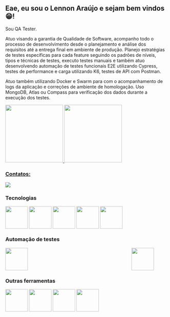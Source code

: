 ## Eae, eu sou o Lennon Araújo e sejam bem vindos :grin:! 

Sou QA Tester.

Atuo visando a garantia de Qualidade de Software, acompanho todo o processo de desenvolvimento desde o planejamento e análise dos requisitos até a entrega final em ambiente de produção. Planejo estratégias de testes específicas para cada feature seguindo os padrões de níveis, tipos e técnicas de testes, executo testes manuais e também atuo desenvolvendo automação de testes funcionais E2E utilizando Cypress, testes de performance e carga utilizando K6, testes de API com Postman.

Atuo também utilizando Docker e Swarm para com o acompanhamento de logs da aplicação e correções de ambiente de homologação. Uso MongoDB, Atlas ou Compass para verificação dos dados durante a execução dos testes.

<div style="inline-block">
<a href="https://github.com/Lennon-Araujo">
<img height="180em" src="https://github-readme-stats.vercel.app/api/top-langs/?username=Lennon-Araujo&layout=compact&langs_count=7&theme=aura"/>
<img height="180em" src="https://github-readme-stats.vercel.app/api?username=Lennon-Araujo&show_icons=true&theme=aura&include_all_commits=true&count_private=true"/>
</div>
          
### Contatos:

<div>
<a href="https://www.linkedin.com/in/lennon-araujo/" target="_blank"><img src="https://img.shields.io/badge/-LinkedIn-%230077B5?style=for-the-badge&logo=linkedin&logoColor=white" target="_blank"></a>   
</div>

### Tecnologias
<div style="inline-block">          
<img align="center" height="70em" src="https://cdn.jsdelivr.net/gh/devicons/devicon/icons/html5/html5-original.svg" />
          
<img align="center" height="70em" src="https://cdn.jsdelivr.net/gh/devicons/devicon/icons/css3/css3-original.svg" />
            
<img align="center" height="70em" src="https://cdn.jsdelivr.net/gh/devicons/devicon/icons/bootstrap/bootstrap-original.svg" />

<img align="center" height="70em" src="https://cdn.jsdelivr.net/gh/devicons/devicon/icons/javascript/javascript-plain.svg" />

<img align="center" height="70em" src="https://cdn.jsdelivr.net/gh/devicons/devicon/icons/nodejs/nodejs-original-wordmark.svg" />
</div>
          
### Automação de testes
<div style="inline-block">
<img align="center" style="margin-right: 20rem" height="70em" src="https://images.g2crowd.com/uploads/product/image/social_landscape/social_landscape_10f53e90961b98df0191922f13efd135/cypress.png" />

<img align="center" height="70em" src="https://www.loadview-testing.com/wp-content/uploads/K6-logo.png" />
</div>
          
### Outras ferramentas
<div style="inline-block">   
<img align="center" height="70em" src="https://cdn.jsdelivr.net/gh/devicons/devicon/icons/git/git-original-wordmark.svg" />

<img align="center" height="70em" src="https://cdn.jsdelivr.net/gh/devicons/devicon/icons/jira/jira-original.svg" />

<img align="center" height="70em" src="https://cdn.jsdelivr.net/gh/devicons/devicon/icons/docker/docker-original.svg" />

<img align="center" height="70em" src="https://cdn.jsdelivr.net/gh/devicons/devicon/icons/mongodb/mongodb-original-wordmark.svg" />
</div>
